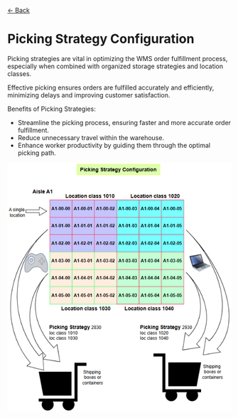 [← Back](miniWMSConfiguration.md)

# Picking Strategy Configuration

Picking strategies are vital in optimizing the WMS order fulfillment process, especially when combined with organized storage strategies and location classes.

Effective picking ensures orders are fulfilled accurately and efficiently, minimizing delays and improving customer satisfaction.

Benefits of Picking Strategies:

- Streamline the picking process, ensuring faster and more accurate order fulfillment.
- Reduce unnecessary travel within the warehouse.
- Enhance worker productivity by guiding them through the optimal picking path.

![Step 2](asset/pickingStrategy.png)


